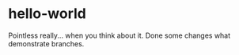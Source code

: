 # hello-world
Pointless really... when you think about it.
Done some changes what demonstrate branches.
